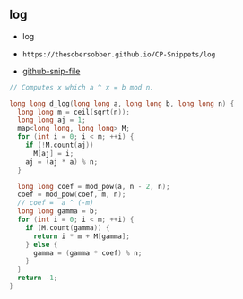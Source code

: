 
## log

- log
- ```
  https://thesobersobber.github.io/CP-Snippets/log
  ```
- [github-snip-file](https://github.com/theSoberSobber/CP-Snippets/blob/main/snippets.json#L861)

```cpp
// Computes x which a ^ x = b mod n.

long long d_log(long long a, long long b, long long n) {
  long long m = ceil(sqrt(n));
  long long aj = 1;
  map<long long, long long> M;
  for (int i = 0; i < m; ++i) {
    if (!M.count(aj))
      M[aj] = i;
    aj = (aj * a) % n;
  }

  long long coef = mod_pow(a, n - 2, n);
  coef = mod_pow(coef, m, n);
  // coef =  a ^ (-m)
  long long gamma = b;
  for (int i = 0; i < m; ++i) {
    if (M.count(gamma)) {
      return i * m + M[gamma];
    } else {
      gamma = (gamma * coef) % n;
    }
  }
  return -1;
}
```
